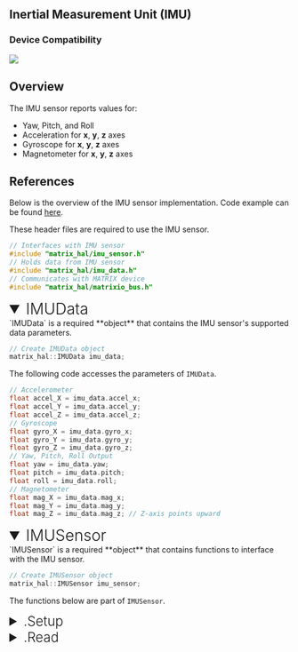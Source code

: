 <h2 style="padding-top:0">Inertial Measurement Unit (IMU)</h2>

### Device Compatibility

<img class="creator-compatibility-icon" src="../../img/creator-icon.svg">

## Overview

The IMU sensor reports values for:

- Yaw, Pitch, and Roll
- Acceleration for **x**, **y**, **z** axes
- Gyroscope for **x**, **y**, **z** axes
- Magnetometer for **x**, **y**, **z** axes

## References

Below is the overview of the IMU sensor implementation. Code example can be found [here](/matrix-hal/examples/imu).

These header files are required to use the IMU sensor.

```c++
// Interfaces with IMU sensor
#include "matrix_hal/imu_sensor.h"
// Holds data from IMU sensor
#include "matrix_hal/imu_data.h"
// Communicates with MATRIX device
#include "matrix_hal/matrixio_bus.h"
```

<details markdown="1" open>
<summary style="font-size: 1.75rem; font-weight: 300;">IMUData</summary>
`IMUData` is a required **object** that contains the IMU sensor's supported data parameters.

```c++
// Create IMUData object
matrix_hal::IMUData imu_data;
```

The following code accesses the parameters of `IMUData`.

```c++
// Accelerometer
float accel_X = imu_data.accel_x;
float accel_Y = imu_data.accel_y;
float accel_Z = imu_data.accel_z;
// Gyroscope
float gyro_X = imu_data.gyro_x;
float gyro_Y = imu_data.gyro_y;
float gyro_Z = imu_data.gyro_z;
// Yaw, Pitch, Roll Output
float yaw = imu_data.yaw;
float pitch = imu_data.pitch;
float roll = imu_data.roll;
// Magnetometer
float mag_X = imu_data.mag_x;
float mag_Y = imu_data.mag_y;
float mag_Z = imu_data.mag_z; // Z-axis points upward
```

</details>

<details markdown="1" open>
<summary style="font-size: 1.75rem; font-weight: 300;">IMUSensor</summary>
`IMUSensor` is a required **object** that contains functions to interface with the IMU sensor.

```c++
// Create IMUSensor object
matrix_hal::IMUSensor imu_sensor;
```

The functions below are part of `IMUSensor`.

<details markdown="1">
<summary style="font-size: 1.5rem; font-weight: 300;">.Setup</summary>
`Setup` is a **function** that takes a `MatrixIOBus` object as a parameter and sets that object as the bus to use for communicating with MATRIX device.

```c++
// Function declaration in header file
void Setup(MatrixIOBus *bus);
```
<!--  -->
```c++
// Set imu_sensor to use MatrixIOBus bus
imu_sensor.Setup(&bus);
```

</details>

<details markdown="1">
<summary style="font-size: 1.5rem; font-weight: 300;">.Read</summary>
`Read` is a **function** that takes an `IMUData` object as a parameter and writes the current IMU sensor data into the `IMUData` object.

```c++
// Function declaration in header file
bool Read(IMUData *data);
```
<!--  -->
```c++
// Overwrites imu_data with new data from IMU sensor
imu_sensor.Read(&imu_data);
```

</details>
</details>
